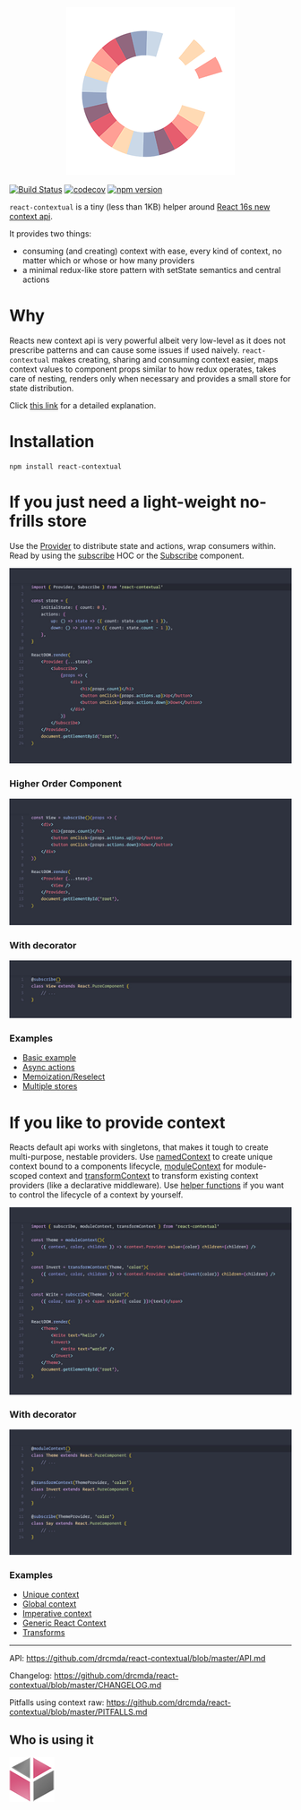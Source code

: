 <p align="center">
  <img width="300" height="300" src="assets/logo.png">
</p>

[![Build Status](https://travis-ci.org/drcmda/react-contextual.svg?branch=master)](https://travis-ci.org/drcmda/react-contextual) [![codecov](https://codecov.io/gh/drcmda/react-contextual/branch/master/graph/badge.svg)](https://codecov.io/gh/drcmda/react-contextual) [![npm version](https://badge.fury.io/js/react-contextual.svg)](https://badge.fury.io/js/react-contextual)

`react-contextual` is a tiny (less than 1KB) helper around [React 16s new context api](https://github.com/acdlite/rfcs/blob/new-version-of-context/text/0000-new-version-of-context.md).

It provides two things:

* consuming (and creating) context with ease, every kind of context, no matter which or whose or how many providers
* a minimal redux-like store pattern with setState semantics and central actions

# Why

Reacts new context api is very powerful albeit very low-level as it does not prescribe patterns and can cause some issues if used naively. `react-contextual` makes creating, sharing and consuming context easier, maps context values to component props similar to how redux operates, takes care of nesting, renders only when necessary and provides a small store for state distribution.

Click [this link](https://github.com/drcmda/react-contextual/blob/master/PITFALLS.md) for a detailed explanation.

# Installation

    npm install react-contextual

# If you just need a light-weight no-frills store

Use the [Provider](https://github.com/drcmda/react-contextual/blob/master/API.md#provider) to distribute state and actions, wrap consumers within. Read by using the [subscribe](https://github.com/drcmda/react-contextual/blob/master/API.md#subscribe) HOC or the [Subscribe](https://github.com/drcmda/react-contextual/blob/master/API.md#subscribe-as-a-component) component.

[![](assets/render-props.jpg)](https://codesandbox.io/embed/3vo9164z25)

### Higher Order Component

[![](assets/higher-order.jpg)](https://codesandbox.io/embed/3ykqjvznwq)

### With decorator

![](assets/higher-order-decorator.jpg)

### Examples

* [Basic example](https://codesandbox.io/embed/lxly45lvkl)
* [Async actions](https://codesandbox.io/embed/ywyr3q5n4z)
* [Memoization/Reselect](https://codesandbox.io/embed/yvx9my007z)
* [Multiple stores](https://codesandbox.io/embed/0o8pj1jz7v)

# If you like to provide context

Reacts default api works with singletons, that makes it tough to create multi-purpose, nestable providers. Use [namedContext](https://github.com/drcmda/react-contextual/blob/master/API.md#namedcontext) to create unique context bound to a components lifecycle, [moduleContext](https://github.com/drcmda/react-contextual/blob/master/API.md#modulecontext) for module-scoped context and [transformContext](https://github.com/drcmda/react-contextual/blob/master/API.md#transformcontext) to transform existing context providers (like a declarative middleware). Use [helper functions](https://github.com/drcmda/react-contextual/blob/master/API.md#imperative-context-handling) if you want to control the lifecycle of a context by yourself.

[![](assets/context.jpg)](https://codesandbox.io/embed/mjv84k1kn9)

### With decorator

![](assets/context-decorator.jpg)

### Examples

* [Unique context](https://codesandbox.io/embed/ox405qqopy)
* [Global context](https://codesandbox.io/embed/v8pn13nq77)
* [Imperative context](https://codesandbox.io/embed/30ql1rxzlq)
* [Generic React Context](https://codesandbox.io/embed/55wp11lv4)
* [Transforms](https://codesandbox.io/embed/mjv84k1kn9)

***

API: https://github.com/drcmda/react-contextual/blob/master/API.md

Changelog: https://github.com/drcmda/react-contextual/blob/master/CHANGELOG.md

Pitfalls using context raw: https://github.com/drcmda/react-contextual/blob/master/PITFALLS.md

## Who is using it

[![AWV](/assets/corp-awv.png)](https://github.com/awv-informatik)

